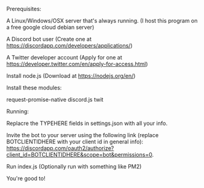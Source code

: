 

Prerequisites:

A Linux/Windows/OSX server that's always running. (I host this program on a free google cloud debian server)

A Discord bot user (Create one at https://discordapp.com/developers/applications/)

A Twitter developer account (Apply for one at https://developer.twitter.com/en/apply-for-access.html)

Install node.js (Download at https://nodejs.org/en/)

Install these modules:

request-promise-native
discord.js
twit

Running:

Replacre the TYPEHERE fields in settings.json with all your info.

Invite the bot to your server using the following link (replace BOTCLIENTIDHERE with your client id in general info): 
https://discordapp.com/oauth2/authorize?client_id=BOTCLIENTIDHERE&scope=bot&permissions=0.

Run index.js
(Optionally run with something like PM2)

You're good to!
